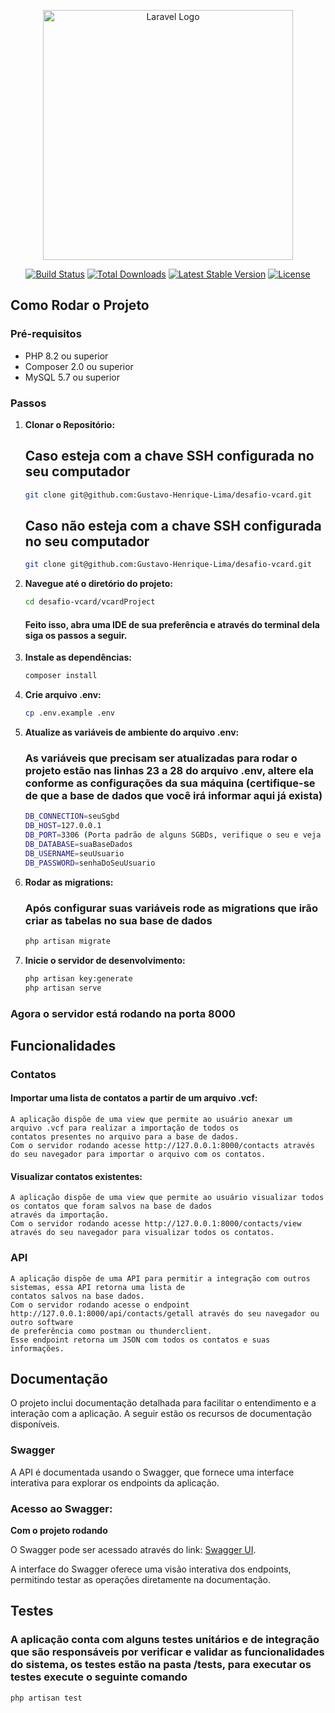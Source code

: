 <p align="center"><a href="https://laravel.com" target="_blank"><img src="https://raw.githubusercontent.com/laravel/art/master/logo-lockup/5%20SVG/2%20CMYK/1%20Full%20Color/laravel-logolockup-cmyk-red.svg" width="400" alt="Laravel Logo"></a></p>

<p align="center">
<a href="https://github.com/laravel/framework/actions"><img src="https://github.com/laravel/framework/workflows/tests/badge.svg" alt="Build Status"></a>
<a href="https://packagist.org/packages/laravel/framework"><img src="https://img.shields.io/packagist/dt/laravel/framework" alt="Total Downloads"></a>
<a href="https://packagist.org/packages/laravel/framework"><img src="https://img.shields.io/packagist/v/laravel/framework" alt="Latest Stable Version"></a>
<a href="https://packagist.org/packages/laravel/framework"><img src="https://img.shields.io/packagist/l/laravel/framework" alt="License"></a>
</p>

## Como Rodar o Projeto
### Pré-requisitos

- PHP 8.2 ou superior
- Composer 2.0 ou superior
- MySQL 5.7 ou superior

### Passos

1. **Clonar o Repositório:**

   ## Caso esteja com a chave SSH configurada no seu computador
   ```bash
   git clone git@github.com:Gustavo-Henrique-Lima/desafio-vcard.git
   ````

   ## Caso não esteja com a chave SSH configurada no seu computador
    ```bash
    git clone git@github.com:Gustavo-Henrique-Lima/desafio-vcard.git
     ````

2. **Navegue até o diretório do projeto:**

    ```bash
    cd desafio-vcard/vcardProject
    ````

    #### Feito isso, abra uma IDE de sua preferência e através do terminal dela siga os passos a seguir.

3. **Instale as dependências:**

    ```bash
    composer install
4. **Crie arquivo .env:**
    ```bash
    cp .env.example .env
5. **Atualize as variáveis de ambiente do arquivo .env:**  
    ### As variáveis que precisam ser atualizadas para rodar o projeto estão nas linhas 23 a 28 do arquivo .env, altere ela conforme as configurações da sua máquina (certifique-se de que a base de dados que você irá informar aqui já exista)
    ```bash
    DB_CONNECTION=seuSgbd
    DB_HOST=127.0.0.1
    DB_PORT=3306 (Porta padrão de alguns SGBDs, verifique o seu e veja se é necessário alterar algo)
    DB_DATABASE=suaBaseDados
    DB_USERNAME=seuUsuario
    DB_PASSWORD=senhaDoSeuUsuario
    ```
6. **Rodar as migrations:**
    ### Após configurar suas variáveis rode as migrations que irão criar as tabelas no sua base de dados
    ```bash
    php artisan migrate
    ```
    
7. **Inicie o servidor de desenvolvimento:**
    ```bash
   php artisan key:generate
   php artisan serve
   ```
    
### Agora o servidor está rodando na porta 8000
## Funcionalidades
   ### Contatos

  #### Importar uma lista de contatos a partir de um arquivo .vcf:
    A aplicação dispõe de uma view que permite ao usuário anexar um arquivo .vcf para realizar a importação de todos os 
    contatos presentes no arquivo para a base de dados.
    Com o servidor rodando acesse http://127.0.0.1:8000/contacts através do seu navegador para importar o arquivo com os contatos.
      
  #### Visualizar contatos existentes:
    A aplicação dispõe de uma view que permite ao usuário visualizar todos os contatos que foram salvos na base de dados 
    através da importação.
    Com o servidor rodando acesse http://127.0.0.1:8000/contacts/view através do seu navegador para visualizar todos os contatos.

  ### API
    A aplicação dispõe de uma API para permitir a integração com outros sistemas, essa API retorna uma lista de 
    contatos salvos na base dados.
    Com o servidor rodando acesse o endpoint http://127.0.0.1:8000/api/contacts/getall através do seu navegador ou outro software
    de preferência como postman ou thunderclient.
    Esse endpoint retorna um JSON com todos os contatos e suas informações.
        
## Documentação

  O projeto inclui documentação detalhada para facilitar o entendimento e a interação com a aplicação.
  A seguir estão os recursos de documentação disponíveis.

  ### Swagger

   A API é documentada usando o Swagger, que fornece uma interface interativa para explorar os endpoints 
  da aplicação.
  ### Acesso ao Swagger:
  **Com o projeto rodando**
  
  O Swagger pode ser acessado através do link: [Swagger UI](http://localhost:8000/api/documentation#/).
  
  A interface do Swagger oferece uma visão interativa dos endpoints, permitindo testar as operações
  diretamente na documentação.

## Testes 
  ### A aplicação conta com alguns testes unitários e de integração que são responsáveis por verificar e validar as funcionalidades do sistema, os testes estão na pasta /tests, para executar os testes execute o seguinte comando
  ```bash
  php artisan test
  ```
    

